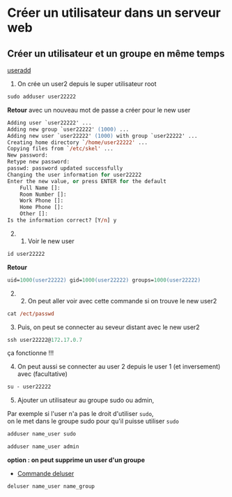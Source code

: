 # Créer un utilisateur dans un serveur web

## Créer un utilisateur et un groupe en même temps

[useradd](https://debian-facile.org/doc:systeme:useradd)

1. On crée un user2 depuis le super utilisateur root
```ps
sudo adduser user22222
```
**Retour** avec un nouveau mot de passe a créer pour le new user 
```ps
Adding user `user22222' ...
Adding new group `user22222' (1000) ...
Adding new user `user22222' (1000) with group `user22222' ...
Creating home directory `/home/user22222' ...
Copying files from `/etc/skel' ...
New password: 
Retype new password: 
passwd: password updated successfully
Changing the user information for user22222
Enter the new value, or press ENTER for the default
	Full Name []: 
	Room Number []: 
	Work Phone []: 
	Home Phone []: 
	Other []: 
Is the information correct? [Y/n] y
```

2. 1. Voir le new user 
```ps
id user22222
```
**Retour**
```ps
uid=1000(user22222) gid=1000(user22222) groups=1000(user22222)
```
2. 2. On peut aller voir avec cette commande si on trouve le new user2
```ps
cat /ect/passwd
```

3. Puis, on peut se connecter au seveur distant avec le new user2
 ```ps
ssh user22222@172.17.0.7
```

ça fonctionne !!!

4. On peut aussi se connecter au user 2 depuis le user 1 (et inversement) avec (facultative)
 ```ps
su - user22222
```

5. Ajouter un utilisateur au groupe sudo ou admin, 

Par exemple si l'user n'a pas le droit d'utiliser `sudo`, <br>
on le met dans le groupe sudo pour qu'il puisse utiliser `sudo`
```ps
adduser name_user sudo

adduser name_user admin
```

**option : on peut supprime un user d'un groupe**
- [Commande deluser](https://manpages.ubuntu.com/manpages/xenial/fr/man8/deluser.8.html)
```ps
deluser name_user name_group
```